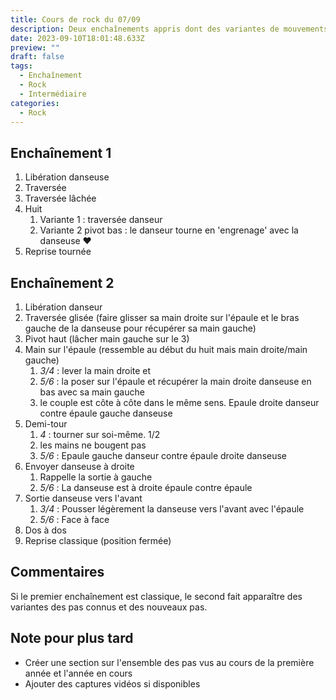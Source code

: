 ```yaml
---
title: Cours de rock du 07/09
description: Deux enchaînements appris dont des variantes de mouvements
date: 2023-09-10T18:01:48.633Z
preview: ""
draft: false
tags:
  - Enchaînement
  - Rock
  - Intermédiaire
categories:
  - Rock
---
```

 
## Enchaînement 1
1. Libération danseuse
2. Traversée
3. Traversée lâchée
4. Huit
    1. Variante 1 : traversée danseur
    2. Variante 2 pivot bas : le danseur tourne en 'engrenage' avec la danseuse ❤
5. Reprise tournée

## Enchaînement 2
1. Libération danseur
2. Traversée glisée (faire glisser sa main droite sur l'épaule et le bras gauche de la danseuse pour récupérer sa main gauche)
3. Pivot haut (lâcher main gauche sur le 3)
4. Main sur l'épaule (ressemble au début du huit mais main droite/main gauche)
    1. *3/4* : lever la main droite et 
    2. *5/6* : la poser sur l'épaule et récupérer la main droite danseuse en bas avec sa main gauche
    3. le couple est côte à côte dans le même sens. Epaule droite danseur contre épaule gauche danseuse
5. Demi-tour
    1. *4* : tourner sur soi-même. 1/2
    2. les mains ne bougent pas
    3. *5/6* : Epaule gauche danseur contre épaule droite danseuse
6. Envoyer danseuse à droite
    1. Rappelle la sortie à gauche 
    2. *5/6* : La danseuse est à droite épaule contre épaule
7. Sortie danseuse vers l'avant
    1. *3/4* : Pousser légèrement la danseuse vers l'avant avec l'épaule
    2. *5/6* : Face à face
8. Dos à dos
9. Reprise classique (position fermée) 

## Commentaires

Si le premier enchaînement est classique, le second fait apparaître des variantes des pas connus et des nouveaux pas. 

## Note pour plus tard 

- Créer une section sur l'ensemble des pas vus au cours de la première année et l'année en cours
- Ajouter des captures vidéos si disponibles